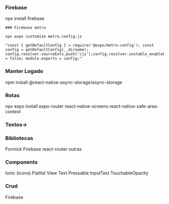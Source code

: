 ### Firebase

npx install firebase

    ### Firebase metro

    npx expo customize metro.config.js

    "const { getDefaultConfig } = require('@expo/metro-config'); const config = getDefaultConfig(__dirname);
    config.resolver.sourceExts.push('cjs');config.resolver.unstable_enablePackageExports = false; module.exports = config;"

### Manter Logado

npm install @react-native-async-storage/async-storage

### Rotas

npx expo install expo-router react-native-screens react-native-safe-area-context

### Textos->

### Bibliotecas

Formick
Firebase
react-router
outras

### Components

Ionic (icons)
Flatlist
View
Text
Pressable
InputText
TouchableOpacity

### Crud

Firebase
